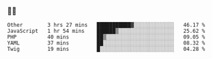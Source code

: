 ### 👨‍💻

<!--START_SECTION:waka-->
```text
Other        3 hrs 27 mins   ███████████▓░░░░░░░░░░░░░   46.17 % 
JavaScript   1 hr 54 mins    ██████▒░░░░░░░░░░░░░░░░░░   25.62 % 
PHP          40 mins         ██▒░░░░░░░░░░░░░░░░░░░░░░   09.05 % 
YAML         37 mins         ██░░░░░░░░░░░░░░░░░░░░░░░   08.32 % 
Twig         19 mins         █░░░░░░░░░░░░░░░░░░░░░░░░   04.28 % 
```
<!--END_SECTION:waka-->

